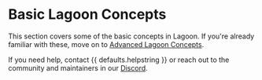 # Basic Lagoon Concepts

This section covers some of the basic concepts in Lagoon. If you're already familiar with these, move on to [Advanced Lagoon Concepts](../concepts-advanced/index.md).

If you need help, contact {{ defaults.helpstring }} or reach out to the community and maintainers in our [Discord](../community/discord.md).
